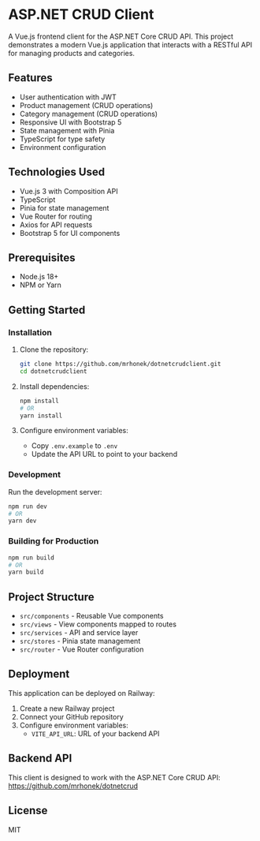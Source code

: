 # ASP.NET CRUD Client

A Vue.js frontend client for the ASP.NET Core CRUD API. This project demonstrates a modern Vue.js application that interacts with a RESTful API for managing products and categories.

## Features

- User authentication with JWT
- Product management (CRUD operations)
- Category management (CRUD operations)
- Responsive UI with Bootstrap 5
- State management with Pinia
- TypeScript for type safety
- Environment configuration

## Technologies Used

- Vue.js 3 with Composition API
- TypeScript
- Pinia for state management
- Vue Router for routing
- Axios for API requests
- Bootstrap 5 for UI components

## Prerequisites

- Node.js 18+
- NPM or Yarn

## Getting Started

### Installation

1. Clone the repository:
   ```bash
   git clone https://github.com/mrhonek/dotnetcrudclient.git
   cd dotnetcrudclient
   ```

2. Install dependencies:
   ```bash
   npm install
   # OR
   yarn install
   ```

3. Configure environment variables:
   - Copy `.env.example` to `.env`
   - Update the API URL to point to your backend

### Development

Run the development server:
```bash
npm run dev
# OR
yarn dev
```

### Building for Production

```bash
npm run build
# OR
yarn build
```

## Project Structure

- `src/components` - Reusable Vue components
- `src/views` - View components mapped to routes
- `src/services` - API and service layer
- `src/stores` - Pinia state management
- `src/router` - Vue Router configuration

## Deployment

This application can be deployed on Railway:

1. Create a new Railway project
2. Connect your GitHub repository
3. Configure environment variables:
   - `VITE_API_URL`: URL of your backend API

## Backend API

This client is designed to work with the ASP.NET Core CRUD API:
https://github.com/mrhonek/dotnetcrud

## License

MIT
